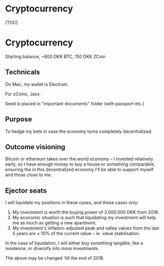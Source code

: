 # Cryptocurrency
[TOC]

# Cryptocurrency
Starting balance, ~600 DKK BTC, 150 DKK ZCoin

## Technicals
On Mac, my wallet is Electrum.

For zCoins, Jaxx.

Seed is placed in "important documents" folder (with passport etc.)

## Purpose
To hedge my bets in case the economy turns completely decentralized.

## Outcome visioning
Bitcoin or ethereum takes over the world economy – I invested relatively early, so I have enough money to buy a house or something comparable, ensuring the in this decentralized economy I'll be able to support myself and those close to me.

## Ejector seats
I will liquidate my positions in these cases, and these cases only:

1. My investment is worth the buying power of 2.000.000 DKK from 2018.
2. My economic situation is such that liquidating my investment will help me as much as getting a new apartment.
3. My investment's inflation-adjusted peak and valley values from the last 5 years are ± 10% of the current value – ie. value stabilisation.

In the case of liquidation, I will either buy something tangible, like a residence, or diversify into more investments.

The above may be changed 'till the end of 2018.

<!-- #Lifeele -->

<!-- {BearID:7221E548-0C1E-4D7C-B677-6D57B344AF61-15756-000013034D997226} -->
